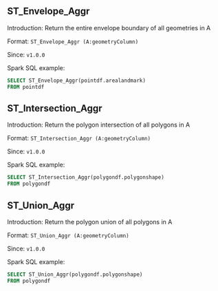 ## ST_Envelope_Aggr

Introduction: Return the entire envelope boundary of all geometries in A

Format: `ST_Envelope_Aggr (A:geometryColumn)`

Since: `v1.0.0`

Spark SQL example:
```sql
SELECT ST_Envelope_Aggr(pointdf.arealandmark)
FROM pointdf
```

## ST_Intersection_Aggr

Introduction: Return the polygon intersection of all polygons in A

Format: `ST_Intersection_Aggr (A:geometryColumn)`

Since: `v1.0.0`

Spark SQL example:
```sql
SELECT ST_Intersection_Aggr(polygondf.polygonshape)
FROM polygondf
```

## ST_Union_Aggr

Introduction: Return the polygon union of all polygons in A

Format: `ST_Union_Aggr (A:geometryColumn)`

Since: `v1.0.0`

Spark SQL example:
```sql
SELECT ST_Union_Aggr(polygondf.polygonshape)
FROM polygondf
```